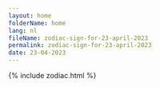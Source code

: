 ```yaml
---
layout: home
folderName: home
lang: nl
fileName: zodiac-sign-for-23-april-2023
permalink: zodiac-sign-for-23-april-2023
date: 23-04-2023
---
```

{% include zodiac.html %}
